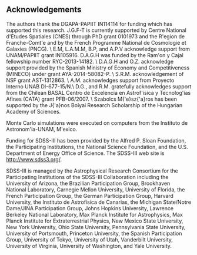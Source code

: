 Acknowledgements
---


The authors thank the DGAPA-PAPIIT IN114114 for funding which has supported this research. J.G.F-T is currently supported by Centre National d'Etudes Spatiales (CNES) through PhD grant 0101973 and the R\'egion de Franche-Comt\'e and by the French Programme National de Cosmologie et Galaxies (PNCG). \\
E.M, L.A.M.M, B.P, and A.P.V acknowledge support from UNAM/PAPIIT grant IN105916.
D.A.G.H was funded by the Ram\'on y Cajal fellowship number RYC-2013-14182. \\
D.A.G.H and O.Z.  acknowledge support provided by the Spanish Ministry of Economy and Competitiveness (MINECO) under grant AYA-2014-58082-P. \\
S.R.M. acknowledgement of NSF grant AST-1312863. \\
A.M. acknowledges support from Proyecto Interno UNAB  DI-677-15/N.\\
D.G., and R.M. gratefully acknowledges support from the Chilean  BASAL Centro de Excelencia en Astrof\'isica y Tecnolog\'ias Afines (CATA) grant PFB-06/2007. \\
Szabolcs M{\'e}sz{\'a}ros has been supported by the J{\'a}nos Bolyai 
Research Scholarship of the Hungarian Academy of Sciences.

Monte Carlo simulations were executed on computers from the Instituto de Astronom\'ia-UNAM, M\'exico. 

Funding for SDSS-III has been provided by the Alfred P. Sloan Foundation, the Participating Institutions, the National Science Foundation, and the U.S. Department of Energy Office of Science. The SDSS-III web site is http://www.sdss3.org/.

SDSS-III is managed by the Astrophysical Research Consortium for the Participating Institutions of the SDSS-III Collaboration including the University of Arizona, the Brazilian Participation Group, Brookhaven National Laboratory, Carnegie Mellon University, University of Florida, the French Participation Group, the German Participation Group, Harvard University, the Instituto de Astrofisica de Canarias, the Michigan State/Notre Dame/JINA Participation Group, Johns Hopkins University, Lawrence Berkeley National Laboratory, Max Planck Institute for Astrophysics, Max Planck Institute for Extraterrestrial Physics, New Mexico State University, New York University, Ohio State University, Pennsylvania State University, University of Portsmouth, Princeton University, the Spanish Participation Group, University of Tokyo, University of Utah, Vanderbilt University, University of Virginia, University of Washington, and Yale University.


